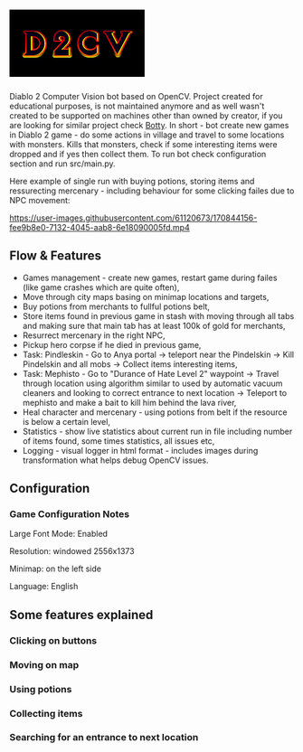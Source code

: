 # <img src="assets/logo.png">
Diablo 2 Computer Vision bot based on OpenCV. Project created for educational purposes, is not maintained anymore and 
as well wasn't created to be supported on machines other than owned by creator, if you are looking for similar project 
check [Botty](https://github.com/aeon0/botty). In short - bot create new games in Diablo 2 game - do some actions in 
village and travel to some locations with monsters. Kills that monsters, check if some interesting items were dropped 
and if yes then collect them. To run bot check configuration section and run src/main.py.

Here example of single run with buying potions, storing items and ressurecting mercenary - including behaviour for some 
clicking failes due to NPC movement:

https://user-images.githubusercontent.com/61120673/170844156-fee9b8e0-7132-4045-aab8-6e18090005fd.mp4


## Flow & Features

- Games management - create new games, restart game during failes (like game crashes which are quite often),
- Move through city maps basing on minimap locations and targets,
- Buy potions from merchants to fullful potions belt,
- Store items found in previous game in stash with moving through all tabs and making sure that main tab has at least
  100k of gold for merchants,
- Resurrect mercenary in the right NPC, 
- Pickup hero corpse if he died in previous game,
- Task: Pindleskin - Go to Anya portal -> teleport near the Pindelskin -> Kill Pindelskin and all mobs -> Collect items 
  interesting items,
- Task: Mephisto - Go to "Durance of Hate Level 2" waypoint -> Travel through location using algorithm similar to used 
  by automatic vacuum cleaners and looking to correct entrance to next location -> Teleport to mephisto and make a bait 
  to kill him behind the lava river,
- Heal character and mercenary - using potions from belt if the resource is below a certain level,
- Statistics - show live statistics about current run in file including number of items found, some times statistics, 
  all issues etc,
- Logging - visual logger in html format - includes images during transformation what helps debug OpenCV issues. 

## Configuration

### Game Configuration Notes

Large Font Mode: Enabled

Resolution: windowed 2556x1373

Minimap: on the left side

Language: English

## Some features explained

### Clicking on buttons

### Moving on map

### Using potions

### Collecting items

### Searching for an entrance to next location
